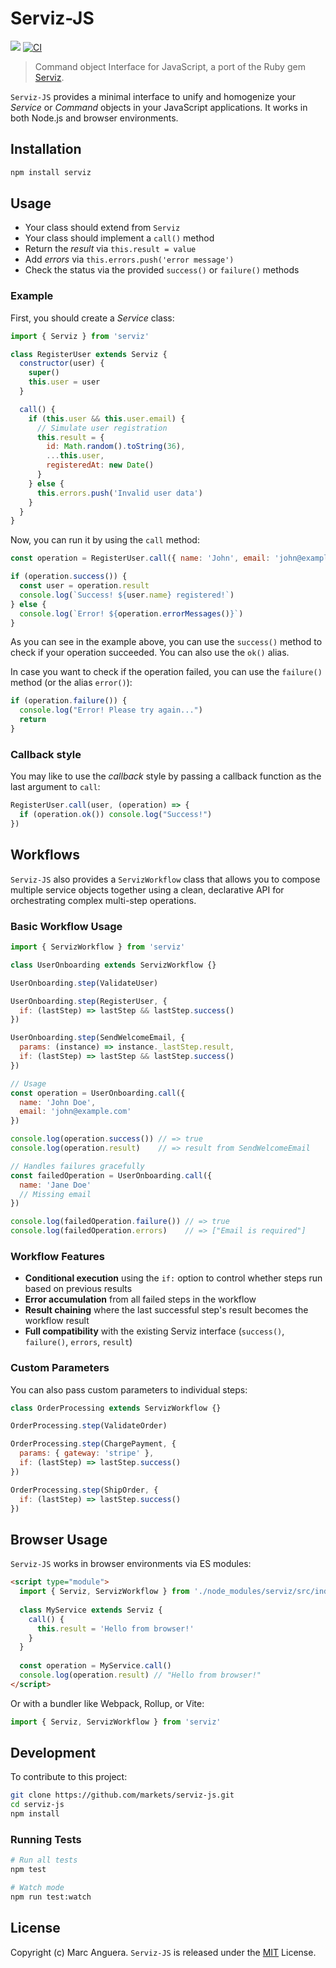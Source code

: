 # Serviz-JS

[![](https://img.shields.io/npm/v/serviz.svg)](https://www.npmjs.com/package/serviz)
[![CI](https://github.com/markets/serviz-js/actions/workflows/ci.yml/badge.svg)](https://github.com/markets/serviz-js/actions/workflows/ci.yml)

> Command object Interface for JavaScript, a port of the Ruby gem [Serviz](https://github.com/markets/serviz).

`Serviz-JS` provides a minimal interface to unify and homogenize your *Service* or *Command* objects in your JavaScript applications. It works in both Node.js and browser environments.

## Installation

```bash
npm install serviz
```

## Usage

- Your class should extend from `Serviz`
- Your class should implement a `call()` method
- Return the _result_ via `this.result = value`
- Add _errors_ via `this.errors.push('error message')`
- Check the status via the provided `success()` or `failure()` methods

### Example

First, you should create a _Service_ class:

```javascript
import { Serviz } from 'serviz'

class RegisterUser extends Serviz {
  constructor(user) {
    super()
    this.user = user
  }

  call() {
    if (this.user && this.user.email) {
      // Simulate user registration
      this.result = {
        id: Math.random().toString(36),
        ...this.user,
        registeredAt: new Date()
      }
    } else {
      this.errors.push('Invalid user data')
    }
  }
}
```

Now, you can run it by using the `call` method:

```javascript
const operation = RegisterUser.call({ name: 'John', email: 'john@example.com' })

if (operation.success()) {
  const user = operation.result
  console.log(`Success! ${user.name} registered!`)
} else {
  console.log(`Error! ${operation.errorMessages()}`)
}
```

As you can see in the example above, you can use the `success()` method to check if your operation succeeded. You can also use the `ok()` alias.

In case you want to check if the operation failed, you can use the `failure()` method (or the alias `error()`):

```javascript
if (operation.failure()) {
  console.log("Error! Please try again...")
  return
}
```

### Callback style

You may like to use the _callback_ style by passing a callback function as the last argument to `call`:

```javascript
RegisterUser.call(user, (operation) => {
  if (operation.ok()) console.log("Success!")
})
```

## Workflows

`Serviz-JS` also provides a `ServizWorkflow` class that allows you to compose multiple service objects together using a clean, declarative API for orchestrating complex multi-step operations.

### Basic Workflow Usage

```javascript
import { ServizWorkflow } from 'serviz'

class UserOnboarding extends ServizWorkflow {}

UserOnboarding.step(ValidateUser)

UserOnboarding.step(RegisterUser, { 
  if: (lastStep) => lastStep && lastStep.success()
})

UserOnboarding.step(SendWelcomeEmail, { 
  params: (instance) => instance._lastStep.result,
  if: (lastStep) => lastStep && lastStep.success()
})

// Usage
const operation = UserOnboarding.call({
  name: 'John Doe',
  email: 'john@example.com'
})

console.log(operation.success()) // => true
console.log(operation.result)    // => result from SendWelcomeEmail

// Handles failures gracefully
const failedOperation = UserOnboarding.call({
  name: 'Jane Doe'
  // Missing email
})

console.log(failedOperation.failure()) // => true
console.log(failedOperation.errors)    // => ["Email is required"]
```

### Workflow Features

- **Conditional execution** using the `if:` option to control whether steps run based on previous results
- **Error accumulation** from all failed steps in the workflow
- **Result chaining** where the last successful step's result becomes the workflow result
- **Full compatibility** with the existing Serviz interface (`success()`, `failure()`, `errors`, `result`)

### Custom Parameters

You can also pass custom parameters to individual steps:

```javascript
class OrderProcessing extends ServizWorkflow {}

OrderProcessing.step(ValidateOrder)

OrderProcessing.step(ChargePayment, { 
  params: { gateway: 'stripe' }, 
  if: (lastStep) => lastStep.success() 
})

OrderProcessing.step(ShipOrder, { 
  if: (lastStep) => lastStep.success() 
})
```

## Browser Usage

`Serviz-JS` works in browser environments via ES modules:

```html
<script type="module">
  import { Serviz, ServizWorkflow } from './node_modules/serviz/src/index.js'
  
  class MyService extends Serviz {
    call() {
      this.result = 'Hello from browser!'
    }
  }
  
  const operation = MyService.call()
  console.log(operation.result) // "Hello from browser!"
</script>
```

Or with a bundler like Webpack, Rollup, or Vite:

```javascript
import { Serviz, ServizWorkflow } from 'serviz'
```

## Development

To contribute to this project:

```bash
git clone https://github.com/markets/serviz-js.git
cd serviz-js
npm install
```

### Running Tests

```bash
# Run all tests
npm test

# Watch mode
npm run test:watch
```

## License

Copyright (c) Marc Anguera. `Serviz-JS` is released under the [MIT](LICENSE) License.
